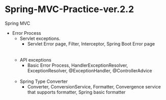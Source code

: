 # Spring-MVC-Practice-ver.2.2

Spring MVC
- Error Process 
  - Servlet exceptions.  
    - Servlet Error page, Filter, Interceptor, Spring Boot Error page
    <br>
    <br>
  - API exceptions
    - Basic Error Process, HandlerExceptionResolver, ExceptionResolver, @ExceptionHandler, @ControllerAdvice
      <br>
      <br>
  - Spring Type Converter
    - Converter, ConversionService, Formatter, Convergence service that supports formatter, Spring basic formatter